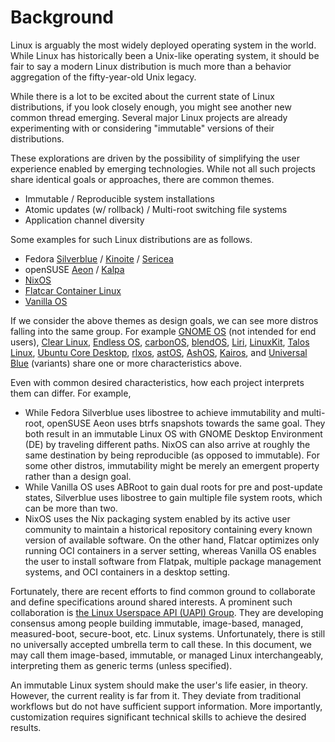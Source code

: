 # Background

Linux is arguably the most widely deployed operating system in the world. While Linux has historically been a Unix-like operating system, it should be fair to say a modern Linux distribution is much more than a behavior aggregation of the fifty-year-old Unix legacy.

While there is a lot to be excited about the current state of Linux distributions, if you look closely enough, you might see another new common thread emerging. Several major Linux projects are already experimenting with or considering "immutable" versions of their distributions.

These explorations are driven by the possibility of simplifying the user experience enabled by emerging technologies. While not all such projects share identical goals or approaches, there are common themes.

- Immutable / Reproducible system installations
- Atomic updates (w/ rollback) / Multi-root switching file systems
- Application channel diversity

Some examples for such Linux distributions are as follows.

- Fedora [Silverblue](https://fedoraproject.org/silverblue/) / [Kinoite](https://fedoraproject.org/kinoite/) / [Sericea](https://fedoraproject.org/sericea/)
- openSUSE [Aeon](https://en.opensuse.org/Portal:Aeon) / [Kalpa](https://en.opensuse.org/Portal:Kalpa)
- [NixOS](https://nixos.org/)
- [Flatcar Container Linux](https://www.flatcar.org/)
- [Vanilla OS](https://vanillaos.org/)

If we consider the above themes as design goals, we can see more distros falling into the same group. For example [GNOME OS](https://os.gnome.org/) (not intended for end users), [Clear Linux](https://clearlinux.org/), [Endless OS](https://www.endlessos.org/), [carbonOS](https://carbon.sh/), [blendOS](https://blendos.co/), [Liri](https://liri.io/), [LinuxKit](https://github.com/linuxkit/linuxkit), [Talos Linux](https://www.talos.dev/), [Ubuntu Core Desktop](https://ubuntu.com/blog/ubuntu-core-an-immutable-linux-desktop), [rlxos](https://rlxos.dev/), [astOS](https://github.com/CuBeRJAN/astOS), [AshOS](https://github.com/ashos/ashos), [Kairos](https://kairos.io/), and [Universal Blue](https://universal-blue.org/) (variants) share one or more characteristics above.

Even with common desired characteristics, how each project interprets them can differ. For example,
- While Fedora Silverblue uses libostree to achieve immutability and multi-root, openSUSE Aeon uses btrfs snapshots towards the same goal. They both result in an immutable Linux OS with GNOME Desktop Environment (DE) by traveling different paths. NixOS can also arrive at roughly the same destination by being reproducible (as opposed to immutable). For some other distros, immutability might be merely an emergent property rather than a design goal.
- While Vanilla OS uses ABRoot to gain dual roots for pre and post-update states, Silverblue uses libostree to gain multiple file system roots, which can be more than two.
- NixOS uses the Nix packaging system enabled by its active user community to maintain a historical repository containing every known version of available software. On the other hand, Flatcar optimizes only running OCI containers in a server setting, whereas Vanilla OS enables the user to install software from Flatpak, multiple package management systems, and OCI containers in a desktop setting.

Fortunately, there are recent efforts to find common ground to collaborate and define specifications around shared interests. A prominent such collaboration is [the Linux Userspace API (UAPI) Group](https://uapi-group.org/). They are developing consensus among people building immutable, image-based, managed, measured-boot, secure-boot, etc. Linux systems. Unfortunately, there is still no universally accepted umbrella term to call these. In this document, we may call them image-based, immutable, or managed Linux interchangeably, interpreting them as generic terms (unless specified).

An immutable Linux system should make the user's life easier, in theory. However, the current reality is far from it. They deviate from traditional workflows but do not have sufficient support information. More importantly, customization requires significant technical skills to achieve the desired results.
